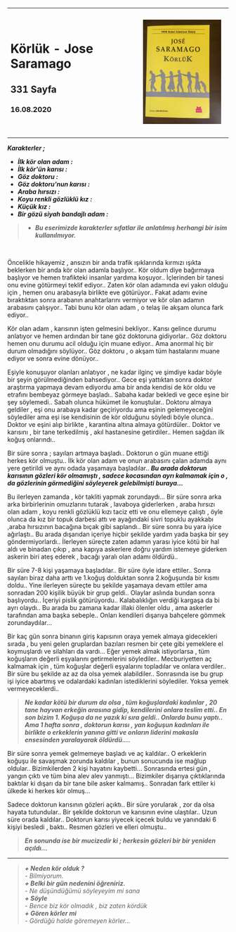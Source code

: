 

<table><tr>
<td align="left"> 
  
# Körlük - Jose Saramago
## 331 Sayfa
### 16.08.2020



  
</td>
<td> 
  <p align="center" style="padding: 10px">
    <img alt="Bir-Delinin-Hatıra-Defteri" src="../images/06_korluk.jpg" width="250">
    <br>
    
  </p> 
</td>

</tr></table>

***Karakterler ;*** 
- ***İlk kör olan adam :***
- ***İlk kör'ün karısı :***
- ***Göz doktoru :***
- ***Göz doktoru'nun karısı :***
- ***Araba hırsızı :***
- ***Koyu renkli gözlüklü kız :***
- ***Küçük kız :***
- ***Bir gözü siyah bandajlı adam :***


> - ***Bu eserimizde karakterler sıfatlar ile anlatılmış herhangi bir isim kullanılmıyor.***


<br>

Öncelikle hikayemiz , ansızın bir anda trafik ışıklarında kırmızı ışıkta beklerken bir anda kör olan adamla başlıyor.. Kör oldum diye bağırmaya başlıyor ve hemen trafikteki insanlar yardıma koşuyor.. İçlerinden bir tanesi onu evine götürmeyi teklif ediyor.. Zaten kör olan adamında evi yakın olduğu için , hemen onu arabasıyla birlikte eve götürüyor.. Fakat adamı evine bıraktıktan sonra arabanın anahtarlarını vermiyor ve kör olan adamın arabasını çalışıyor.. Tabi bunu kör olan adam , o telaş ile akşam olunca fark ediyor..

Kör olan adam , karısının işten gelmesini bekliyor.. Karısı gelince durumu anlatıyor ve hemen ardından bir tane göz doktoruna gidiyorlar.. Göz doktoru hemen onu durumu acil olduğu için muane ediyor.. Ama anormal hiç bir durum olmadığını söylüyor.. Göz doktoru , o akşam tüm hastalarını muane ediyor ve sonra evine dönüyor.. 

Eşiyle konuşuyor olanları anlatıyor , ne kadar ilginç ve şimdiye kadar böyle bir şeyin görülmediğinden bahsediyor.. Gece eşi yattıktan sonra doktor araştırma yapmaya  devam ediyordu ama bir anda kendisi de kör oldu ve etrafını bembeyaz görmeye başladı.. Sabaha kadar bekledi ve gece eşine bir şey söylemedi.. Sabah olunca hükümet ile konuştular.. Doktoru almaya geldiler , eşi onu arabaya kadar geçiriyordu ama eşinin gelemeyeceğini söylediler ama eşi ise kendisinin de kör olduğunu söyledi böyle olunca.. Doktor ve eşini alıp birlikte , karantina altına almaya götürdüler.. Doktor ve karısını , bir tane terkedilmiş , akıl hastanesine getirdiler.. Hemen sağdan ilk koğuş onlarındı.. 

Bir süre sonra ; sayıları artmaya başladı.. Doktorun o gün muane ettiği herkes kör olmuştu.. İlk kör olan adam ve onun arabasını çalan adamda aynı yere getirildi ve aynı odada yaşamaya başladılar.. ***Bu arada doktorun karısının gözleri kör olmamıştı , sadece kocasından ayrı kalmamak için o , da gözlerinin görmediğini söyleyerek gelebilmişti buraya...***

Bu ilerleyen zamanda , kör takliti yapmak zorundaydı... Bir süre sonra arka arka birbirlerinin omuzlarını tutarak , lavaboya  giderlerken , araba hırsızı olan adam , koyu renkli gözlüklü kızı taciz etti ve onu ellemeye çalıştı , öyle olunca da kız  bir topuk darbesi attı ve ayağındaki sivri topuklu ayakkabı ,araba hırsızının bacağına bıçak gibi saplandı.. Bir süre sonra bu yara iyice ağırlaştı.. Bu arada dışarıdan içeriye hiçbir şekilde yardım yada başka bir şey göndermiyorlardı.. İlerleyen süreçte zaten adamın yarası iyice kötü bir hal aldı ve binadan çıkıp , ana kapıya askerlere doğru yardım istemeye giderken askerin biri ateş ederek , bacağı yaralı olan adamı öldürdü..

Bir süre 7-8 kişi yaşamaya başladılar.. Bir süre öyle idare ettiler.. Sonra sayıları biraz daha arttı ve 1.koğuş dolduktan sonra 2.koğuşunda bir kısmı doldu.. Yine ilerleyen süreçte bu şekilde yaşamaya devam ettiler ama sonradan 200 kişilik büyük bir grup geldi.. Olaylar aslında  bundan sonra başlıyordu.. İçeriyi pislik götürüyordu.. Kalabalıklığın verdiği kargaşa da bi ayrı olaydı.. Bu arada bu zamana kadar illaki ölenler oldu , ama askerler tarafından ama başka sebeple.. Onları kendileri dışarıya bahçelere gömmek zorundaydılar... 

Bir kaç gün sonra binanın giriş kapısının oraya yemek almaya gidecekleri sırada , bu yeni gelen gruplardan bazıları resmen bir çete gibi yemeklere el koymuşlardı ve silahları da vardı... Eğer yemek almak istiyorlarsa , tüm koğuşların değerli eşyalarını getirmelerini söylediler.. Mecburiyetten aç kalmamak için , tüm koğuşlar değerli eşyalarını topladılar ve onlara verdiler.. Bir süre bu şekilde az az da olsa yemek alabildiler.. Sonrasında ise bu grup işi iyice abartmış ve odalardaki kadınları istediklerini söylediler. Yoksa yemek vermeyeceklerdi..

> ***Ne kadar kötü bir durum da olsa , tüm koğuşlardaki kadınlar , 20 tane hayvan erkeğin arasına gidip, kendilerini onlara teslim etti.. En son bizim 1. Koğuşa da ne yazık ki sıra geldi.. Onlarda bunu yaptı.. Ama 1 hafta sonra , doktorun karısı , yan koğuşun kadınları ile  birlikte o erkeklerin yanına gitti ve onların liderini makasla ensesinden  yaralayarak öldürdü....*** 

Bir süre sonra yemek gelmemeye başladı ve aç kaldılar.. O erkeklerin koğuşu ile savaşmak zorunda kaldılar , bunun sonucunda ise mağlup oldular.. Bizimkilerden 2 kişi hayatını kaybetti... Sonrasında ertesi gün  , yangın çıktı ve tüm bina alev alev yanmıştı... Bizimkiler dışarıya çıktıklarında baktılar ki dışarı da bir tane bile asker kalmamış.. Sonradan fark ettiler ki ülkede ki herkes kör olmuş... 

Sadece doktorun karısının gözleri açıktı..  Bir süre yorularak , zor da olsa hayata tutundular.. Bir şekilde doktorun ve karısının evine ulaştılar.. Uzun süre orada kaldılar.. Doktorun karısı yiyecek içecek buldu ve yanındaki 6 kişiyi besledi , baktı.. Resmen gözleri ve elleri olmuştu..  

> ***En sonunda ise bir mucizedir ki ; herkesin gözleri bir bir yeniden açıldı...***

___

> ***+ Neden kör olduk ?*** <br>
> *- Bilmiyorum.* <br>
> ***+ Belki bir gün nedenini öğreniriz.*** <br>
> *- Ne düşündüğümü söyleyeyim mi sana* <br>
> ***+ Söyle*** <br>
> *- Bence biz kör olmadık , biz zaten kördük* <br>
> ***+ Gören körler mi*** <br>
> *- Gördüğü halde göremeyen körler...* <br>
